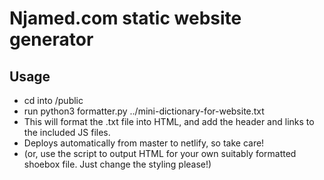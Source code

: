 # Njamed.com static website generator

## Usage

* cd into /public
* run python3 formatter.py ../mini-dictionary-for-website.txt
* This will format the .txt file into HTML, and add the header and links to the included JS files. 
* Deploys automatically from master to netlify, so take care!
* (or, use the script to output HTML for your own suitably formatted shoebox file. Just change the styling please!)
